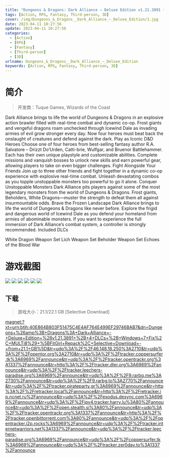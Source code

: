 ```yaml
---
title: "Dungeons & Dragons: Dark Alliance – Deluxe Edition v1.21.3891 + 4 DLCs + Windows 7 Fix"
tags: [Action, RPG, Fantasy, Third-person, 3D]
cover: /img/Dungeons_&_Dragons__Dark_Alliance_–_Deluxe_Edition/1.jpg
date: 2023-04-11 10:27:56
update: 2023-04-11 10:27:56
categories: 
  - [Action]
  - [RPG]
  - [Fantasy]
  - [Third-person]
  - [3D]
urlname: Dungeons_&_Dragons__Dark_Alliance_–_Deluxe_Edition
keywords: [Action, RPG, Fantasy, Third-person, 3D]
---
```

# 简介

> 开发商：Tuque Games, Wizards of the Coast

Dark Alliance brings to life the world of Dungeons & Dragons in an explosive action brawler filled with real-time combat and dynamic co-op.
Frost giants and vengeful dragons roam unchecked through Icewind Dale as invading armies of evil grow stronger every day. Now four heroes must beat back the onslaught of creatures and defend against the dark.
Play as Iconic D&D Heroes
Choose one of four heroes from best-selling fantasy author R.A. Salvatore – Drizzt Do’Urden, Catti-brie, Wulfgar, and Bruenor Battlehammer. Each has their own unique playstyle and customizable abilities. Complete missions and vanquish bosses to unlock new skills and earn powerful gear, allowing players to take on even bigger challenges.
Fight Alongside Your Friends
Join up to three other friends and fight together in a dynamic co-op experience with explosive real-time combat. Unleash devastating combos as you topple unstoppable monsters too powerful to go it alone.
Conquer Unstoppable Monsters
Dark Alliance pits players against some of the most legendary monsters from the world of Dungeons & Dragons. Frost giants, Beholders, White Dragons—muster the strength to defeat them all against insurmountable odds.
Brave the Frozen Landscape
Dark Alliance brings to life the world of Dungeons & Dragons like never before. Explore the frigid and dangerous world of Icewind Dale as you defend your homeland from armies of abominable monsters.
If you want to experience the full immersion of Dark Alliance’s combat system, a controller is strongly recommended.
Included DLCs

White Dragon Weapon Set
Lich Weapon Set
Beholder Weapon Set
Echoes of the Blood War

# 游戏截图

![](/img/Dungeons_&_Dragons__Dark_Alliance_–_Deluxe_Edition/2.jpg)
![](/img/Dungeons_&_Dragons__Dark_Alliance_–_Deluxe_Edition/3.jpg)
![](/img/Dungeons_&_Dragons__Dark_Alliance_–_Deluxe_Edition/4.jpg)
![](/img/Dungeons_&_Dragons__Dark_Alliance_–_Deluxe_Edition/5.jpg)
![](/img/Dungeons_&_Dragons__Dark_Alliance_–_Deluxe_Edition/6.jpg)
![](/img/Dungeons_&_Dragons__Dark_Alliance_–_Deluxe_Edition/7.jpg)


## 下载

> 游戏大小：21.1/22.1 GB [Selective Download]

[magnet:?xt=urn:btih:40E864B803F51475C4E4AF764E499EF29746BAB7&amp;dn=Dungeons+%26amp%3B+Dragons%3A+Dark+Alliance+-+Deluxe+Edition+%28v1.21.3891+%2B+4+DLCs+%2B+Windows+7+Fix%2C+MULTi8%29+%5BFitGirl+Repack%2C+Selective+Download+-+from+21.1+GB%5D&amp;tr=udp%3A%2F%2F46.148.18.250%3A2710&amp;tr=udp%3A%2F%2Fopentor.org%3A2710&amp;tr=udp%3A%2F%2Ftracker.coppersurfer.tk%3A6969%2Fannounce&amp;tr=udp%3A%2F%2Ftracker.opentrackr.org%3A1337%2Fannounce&amp;tr=http%3A%2F%2Ftracker.dler.org%3A6969%2Fannounce&amp;tr=udp%3A%2F%2Ftracker.leechers-paradise.org%3A6969%2Fannounce&amp;tr=udp%3A%2F%2F9.rarbg.me%3A2730%2Fannounce&amp;tr=udp%3A%2F%2F9.rarbg.to%3A2770%2Fannounce&amp;tr=udp%3A%2F%2Ftracker.pirateparty.gr%3A6969%2Fannounce&amp;tr=http%3A%2F%2Fretracker.local%2Fannounce&amp;tr=http%3A%2F%2Fretracker.ip.ncnet.ru%2Fannounce&amp;tr=udp%3A%2F%2Fexodus.desync.com%3A6969%2Fannounce&amp;tr=udp%3A%2F%2Fipv4.tracker.harry.lu%3A80%2Fannounce&amp;tr=udp%3A%2F%2Fopen.stealth.si%3A80%2Fannounce&amp;tr=udp%3A%2F%2Ftracker.opentrackr.org%3A1337%2Fannounce&amp;tr=http%3A%2F%2Ftracker.openbittorrent.com%3A80%2Fannounce&amp;tr=udp%3A%2F%2Fopentracker.i2p.rocks%3A6969%2Fannounce&amp;tr=udp%3A%2F%2Ftracker.internetwarriors.net%3A1337%2Fannounce&amp;tr=udp%3A%2F%2Ftracker.leechers-paradise.org%3A6969%2Fannounce&amp;tr=udp%3A%2F%2Fcoppersurfer.tk%3A6969%2Fannounce&amp;tr=udp%3A%2F%2Ftracker.zer0day.to%3A1337%2Fannounce](magnet:?xt=urn:btih:40E864B803F51475C4E4AF764E499EF29746BAB7&amp;dn=Dungeons+%26amp%3B+Dragons%3A+Dark+Alliance+-+Deluxe+Edition+%28v1.21.3891+%2B+4+DLCs+%2B+Windows+7+Fix%2C+MULTi8%29+%5BFitGirl+Repack%2C+Selective+Download+-+from+21.1+GB%5D&amp;tr=udp%3A%2F%2F46.148.18.250%3A2710&amp;tr=udp%3A%2F%2Fopentor.org%3A2710&amp;tr=udp%3A%2F%2Ftracker.coppersurfer.tk%3A6969%2Fannounce&amp;tr=udp%3A%2F%2Ftracker.opentrackr.org%3A1337%2Fannounce&amp;tr=http%3A%2F%2Ftracker.dler.org%3A6969%2Fannounce&amp;tr=udp%3A%2F%2Ftracker.leechers-paradise.org%3A6969%2Fannounce&amp;tr=udp%3A%2F%2F9.rarbg.me%3A2730%2Fannounce&amp;tr=udp%3A%2F%2F9.rarbg.to%3A2770%2Fannounce&amp;tr=udp%3A%2F%2Ftracker.pirateparty.gr%3A6969%2Fannounce&amp;tr=http%3A%2F%2Fretracker.local%2Fannounce&amp;tr=http%3A%2F%2Fretracker.ip.ncnet.ru%2Fannounce&amp;tr=udp%3A%2F%2Fexodus.desync.com%3A6969%2Fannounce&amp;tr=udp%3A%2F%2Fipv4.tracker.harry.lu%3A80%2Fannounce&amp;tr=udp%3A%2F%2Fopen.stealth.si%3A80%2Fannounce&amp;tr=udp%3A%2F%2Ftracker.opentrackr.org%3A1337%2Fannounce&amp;tr=http%3A%2F%2Ftracker.openbittorrent.com%3A80%2Fannounce&amp;tr=udp%3A%2F%2Fopentracker.i2p.rocks%3A6969%2Fannounce&amp;tr=udp%3A%2F%2Ftracker.internetwarriors.net%3A1337%2Fannounce&amp;tr=udp%3A%2F%2Ftracker.leechers-paradise.org%3A6969%2Fannounce&amp;tr=udp%3A%2F%2Fcoppersurfer.tk%3A6969%2Fannounce&amp;tr=udp%3A%2F%2Ftracker.zer0day.to%3A1337%2Fannounce)
